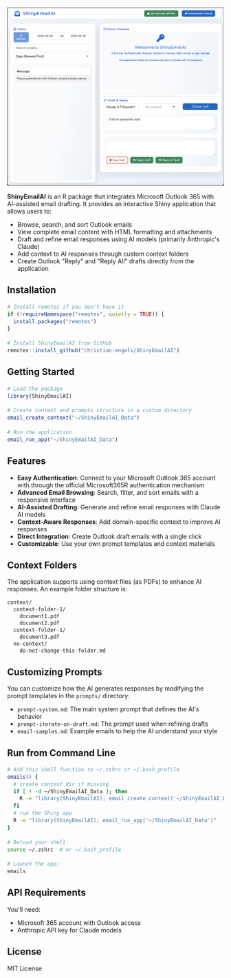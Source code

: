 ![Shiny Email AI User Interface](images/ShinyEmailAI.png)

**ShinyEmailAI** is an R package that integrates Microsoft Outlook 365 with AI-assisted email drafting. It provides an interactive Shiny application that allows users to:

- Browse, search, and sort Outlook emails
- View complete email content with HTML formatting and attachments
- Draft and refine email responses using AI models (primarily Anthropic's Claude)
- Add context to AI responses through custom context folders
- Create Outlook "Reply" and "Reply All" drafts directly from the application

## Installation

```r
# Install remotes if you don't have it
if (!requireNamespace("remotes", quietly = TRUE)) {
  install.packages("remotes")
}

# Install ShinyEmailAI from GitHub
remotes::install_github("christian-engels/ShinyEmailAI")
```

## Getting Started

```r
# Load the package
library(ShinyEmailAI)

# Create context and prompts structure in a custom directory
email_create_context("~/ShinyEmailAI_Data")

# Run the application
email_run_app("~/ShinyEmailAI_Data")
```

## Features

- **Easy Authentication**: Connect to your Microsoft Outlook 365 account with through the official Microsoft365R authentication mechanism
- **Advanced Email Browsing**: Search, filter, and sort emails with a responsive interface
- **AI-Assisted Drafting**: Generate and refine email responses with Claude AI models
- **Context-Aware Responses**: Add domain-specific context to improve AI responses
- **Direct Integration**: Create Outlook draft emails with a single click
- **Customizable**: Use your own prompt templates and context materials

## Context Folders

The application supports using context files (as PDFs) to enhance AI responses. An example folder structure is:

```
context/
  context-folder-1/
    document1.pdf
    document2.pdf
  context-folder-1/
    document3.pdf
  no-context/
    do-not-change-this-folder.md
```

## Customizing Prompts

You can customize how the AI generates responses by modifying the prompt templates in the `prompts/` directory:

- `prompt-system.md`: The main system prompt that defines the AI's behavior
- `prompt-iterate-on-draft.md`: The prompt used when refining drafts
- `email-samples.md`: Example emails to help the AI understand your style

## Run from Command Line

```bash
# Add this shell function to ~/.zshrc or ~/.bash_profile
emails() {
  # create context dir if missing
  if [ ! -d ~/ShinyEmailAI_Data ]; then
    R -e "library(ShinyEmailAI); email_create_context('~/ShinyEmailAI_Data')"
  fi
  # run the Shiny app
  R -e "library(ShinyEmailAI); email_run_app('~/ShinyEmailAI_Data')"
}

# Reload your shell:
source ~/.zshrc  # or ~/.bash_profile

# Launch the app:
emails
```

## API Requirements

You'll need:

- Microsoft 365 account with Outlook access
- Anthropic API key for Claude models

## License

MIT License